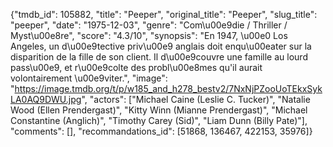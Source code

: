 {"tmdb_id": 105882, "title": "Peeper", "original_title": "Peeper", "slug_title": "peeper", "date": "1975-12-03", "genre": "Com\u00e9die / Thriller / Myst\u00e8re", "score": "4.3/10", "synopsis": "En 1947, \u00e0 Los Angeles, un d\u00e9tective priv\u00e9 anglais doit enqu\u00eater sur la disparition de la fille de son client. Il d\u00e9couvre une famille au lourd pass\u00e9, et r\u00e9colte des probl\u00e8mes qu'il aurait volontairement \u00e9viter.", "image": "https://image.tmdb.org/t/p/w185_and_h278_bestv2/7NxNjPZooUoTEkxSykLA0AQ9DWU.jpg", "actors": ["Michael Caine (Leslie C. Tucker)", "Natalie Wood (Ellen Prendergast)", "Kitty Winn (Mianne Prendergast)", "Michael Constantine (Anglich)", "Timothy Carey (Sid)", "Liam Dunn (Billy Pate)"], "comments": [], "recommandations_id": [51868, 136467, 422153, 35976]}